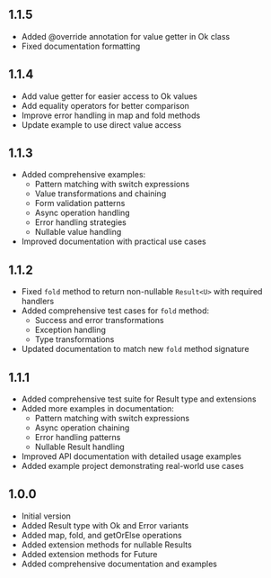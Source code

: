 ## 1.1.5

- Added @override annotation for value getter in Ok class
- Fixed documentation formatting

## 1.1.4

* Add value getter for easier access to Ok values
* Add equality operators for better comparison
* Improve error handling in map and fold methods
* Update example to use direct value access

## 1.1.3

- Added comprehensive examples:
  - Pattern matching with switch expressions
  - Value transformations and chaining
  - Form validation patterns
  - Async operation handling
  - Error handling strategies
  - Nullable value handling
- Improved documentation with practical use cases

## 1.1.2

- Fixed `fold` method to return non-nullable `Result<U>` with required handlers
- Added comprehensive test cases for `fold` method:
  - Success and error transformations
  - Exception handling
  - Type transformations
- Updated documentation to match new `fold` method signature

## 1.1.1

- Added comprehensive test suite for Result type and extensions
- Added more examples in documentation:
  - Pattern matching with switch expressions
  - Async operation chaining
  - Error handling patterns
  - Nullable Result handling
- Improved API documentation with detailed usage examples
- Added example project demonstrating real-world use cases

## 1.0.0

- Initial version
- Added Result type with Ok and Error variants
- Added map, fold, and getOrElse operations
- Added extension methods for nullable Results
- Added extension methods for Future<Result>
- Added comprehensive documentation and examples

